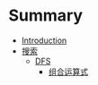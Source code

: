 # Summary

* [Introduction](README.md)
* [搜索](chapter1.md)
  * [DFS](chapter1/dfs.md)
    * [组合运算式](chapter1/dfs/zu-he-yun-suan-shi.md)

